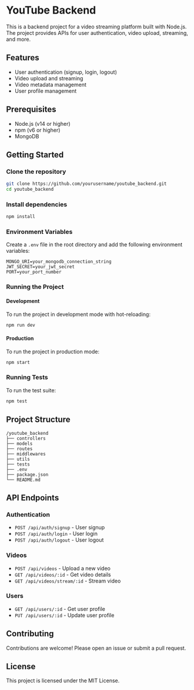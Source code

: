 # YouTube Backend

This is a backend project for a video streaming platform built with Node.js. The project provides APIs for user authentication, video upload, streaming, and more.

## Features

- User authentication (signup, login, logout)
- Video upload and streaming
- Video metadata management
- User profile management

## Prerequisites

- Node.js (v14 or higher)
- npm (v6 or higher)
- MongoDB

## Getting Started

### Clone the repository

```bash
git clone https://github.com/yourusername/youtube_backend.git
cd youtube_backend
```

### Install dependencies

```bash
npm install
```

### Environment Variables

Create a `.env` file in the root directory and add the following environment variables:

```
MONGO_URI=your_mongodb_connection_string
JWT_SECRET=your_jwt_secret
PORT=your_port_number
```

### Running the Project

#### Development

To run the project in development mode with hot-reloading:

```bash
npm run dev
```

#### Production

To run the project in production mode:

```bash
npm start
```

### Running Tests

To run the test suite:

```bash
npm test
```

## Project Structure

```
/youtube_backend
├── controllers
├── models
├── routes
├── middlewares
├── utils
├── tests
├── .env
├── package.json
└── README.md
```

## API Endpoints

### Authentication

- `POST /api/auth/signup` - User signup
- `POST /api/auth/login` - User login
- `POST /api/auth/logout` - User logout

### Videos

- `POST /api/videos` - Upload a new video
- `GET /api/videos/:id` - Get video details
- `GET /api/videos/stream/:id` - Stream video

### Users

- `GET /api/users/:id` - Get user profile
- `PUT /api/users/:id` - Update user profile

## Contributing

Contributions are welcome! Please open an issue or submit a pull request.

## License

This project is licensed under the MIT License.

